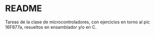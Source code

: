 # README #

Tareas de la clase de microcontroladores, con ejercicios en torno al pic
16F877a, resueltos en ensamblador y/o en C.
